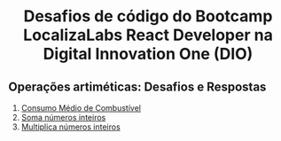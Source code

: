 <h1 align="center" > Desafios de código do Bootcamp LocalizaLabs React Developer na Digital Innovation One (DIO) </h1>

<h2>Operações artiméticas: Desafios e Respostas </h2>

1. [Consumo Médio de Combustível](https://github.com/emanuellecarvalho/desafios-bootcamp-dio/blob/main/consumo-combustivel.js)
2. [Soma números inteiros](https://github.com/emanuellecarvalho/desafios-bootcamp-dio/blob/main/soma-numeros-inteiros.js)
3. [Multiplica números inteiros](https://github.com/emanuellecarvalho/desafios-bootcamp-dio/blob/main/multiplica-numeros-inteiros.js)

